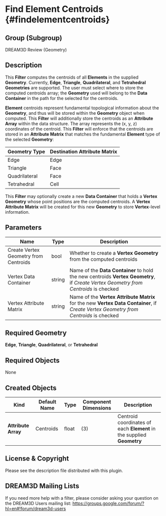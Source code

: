 Find Element Centroids {#findelementcentroids}
=============

## Group (Subgroup) ##
DREAM3D Review (Geometry)

## Description ##
This **Filter** computes the centroids of all **Elements** in the supplied **Geometry**.  Currently, **Edge**, **Triangle**, **Quadrilateral**, and **Tetrahedral** **Geometries** are supported.  The user must select where to store the computed centroids array; the **Geometry** used will belong to the **Data Container** in the path for the selected for the centroids.

**Element** centroids represent fundamental topological information about the **Geometry**, and thus will be stored within the **Geometry** object when computed.  This **Filter** will additionally store the centroids as an **Attribute Array** within the data structure.  The array represents the (x, y, z) coordinates of the centroid.  This **Filter** will enforce that the centroids are stored in an **Attribute Matrix** that matches the fundamental **Element** type of the selected **Geometry**:

| Geometry Type | Destination Attribute Matrix |
|----------|-----------|
| Edge | Edge |
| Triangle | Face |
| Quadrilateral | Face |
| Tetrahedral | Cell | 

This **Filter** may optionally create a new **Data Container** that holds a **Vertex Geometry** whose point positions are the computed centroids.  A **Vertex Attribute Matrix** will be created for this new **Geometry** to store **Vertex**-level information. 

## Parameters ##

| Name | Type | Description |
|------|------|-------------|
| Create Vertex Geometry from Centroids  | bool | Whether to create a **Vertex Geometry** from the computed centroids |
| Vertex Data Container | string | Name of the **Data Container** to hold the new centroids **Vertex Geometry**, if _Create Vertex Geometry from Centroids_ is checked |
| Vertex Attribute Matrix | string | Name of the **Vertex Attribute Matrix** for the new **Vertex Data Container**, if _Create Vertex Geometry from Centroids_ is checked  |

## Required Geometry ###

**Edge**, **Triangle**, **Quadrilateral**, or **Tetrahedral**

## Required Objects ##

None

## Created Objects ##
| Kind | Default Name | Type | Component Dimensions | Description |
|------|--------------|-------------|---------|-----|
| **Attribute Array** | Centroids | float | (3) | Centroid coordinates of each **Element** in the supplied **Geometry** |

## License & Copyright ##

Please see the description file distributed with this plugin.

## DREAM3D Mailing Lists ##

If you need more help with a filter, please consider asking your question on the DREAM3D Users mailing list:
https://groups.google.com/forum/?hl=en#!forum/dream3d-users
